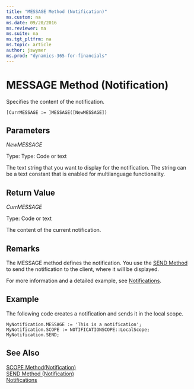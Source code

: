 ```yaml
---
title: "MESSAGE Method (Notification)"
ms.custom: na
ms.date: 09/20/2016
ms.reviewer: na
ms.suite: na
ms.tgt_pltfrm: na
ms.topic: article
author: jswymer
ms.prod: "dynamics-365-for-financials"
---
```

# MESSAGE Method (Notification)
Specifies the content of the notification.

```
[CurrMESSAGE := ]MESSAGE([NewMESSAGE])
```

## Parameters
*NewMESSAGE*

Type: Type: Code or text

The text string that you want to display for the notification. The string can be a text constant that is enabled for multilanguage functionality.

## Return Value
*CurrMESSAGE*

Type: Code or text

The content of the current notification.

## Remarks
The MESSAGE method defines the notification. You use the [SEND Method](devenv-send-method-notification.md) to send the notification to the client, where it will be displayed.

For more information and a detailed example, see [Notifications](notifications-developing.md).

##  Example
The following code creates a notification and sends it in the local scope.
```
MyNotification.MESSAGE := 'This is a notification';
MyNotification.SCOPE := NOTIFICATIONSCOPE::LocalScope;
MyNotification.SEND;
```

## See Also  
[SCOPE Method(Notification)](devenv-scope-method-notification.md)  
[SEND Method (Notification)](devenv-send-method-notification.md)  
[Notifications](notifications-developing.md)
